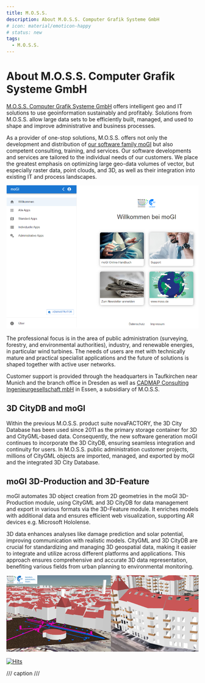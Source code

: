 ```yaml
---
title: M.O.S.S.
description: About M.O.S.S. Computer Grafik Systeme GmbH
# icon: material/emoticon-happy
# status: new
tags:
  - M.O.S.S.
---
```


# About M.O.S.S. Computer Grafik Systeme GmbH

[M.O.S.S. Computer Grafik Systeme GmbH](https://www.moss.de/) offers intelligent
geo and IT solutions to use geoinformation sustainably and profitably.
Solutions from M.O.S.S. allow large data sets to be efficiently built,
managed, and used to shape and improve administrative and business processes.

As a provider of one-stop solutions, M.O.S.S. offers not only the development
and distribution of [our software family moGI](https://www.moss.de/mogi/) but
also competent consulting, training, and services. Our software developments
and services are tailored to the individual needs of our customers.
We place the greatest emphasis on optimizing large geo-data volumes of vector,
but especially raster data, point clouds, and 3D, as well as their integration
into existing IT and process landscapes.

![Landingpage von moGI](assets/mogi.PNG)

The professional focus is in the area of public administration (surveying, forestry,
and environmental authorities), industry, and renewable energies, in particular wind
turbines. The needs of users are met with technically mature and practical specialist
applications and the future of solutions is shaped together with active user networks.

Customer support is provided through the headquarters in Taufkirchen near Munich and
the branch office in Dresden as well as [CADMAP Consulting Ingenieurgesellschaft mbH](https://www.cadmap.de/)
in Essen, a subsidiary of M.O.S.S.

## 3D CityDB and moGI

Within the previous M.O.S.S. product suite novaFACTORY, the 3D City Database has
been used since 2011 as the primary storage container for 3D and CityGML-based data.
Consequently, the new software generation moGI continues to incorporate the 3D CityDB,
ensuring seamless integration and continuity for users. In M.O.S.S. public administration
customer projects, millions of CityGML objects are imported, managed, and exported by moGI
and the integrated 3D City Database.

## moGI 3D-Production and 3D-Feature

moGI automates 3D object creation from 2D geometries in the moGI 3D-Production module, using CityGML
and 3D CityDB for data management and export in various formats via the 3D-Feature module. It enriches
models with additional data and ensures efficient web visualization, supporting AR devices e.g. Microsoft Hololense.

3D data enhances analyses like damage prediction and solar potential, improving communication
with realistic models. CityGML and 3D CityDB are crucial for standardizing and managing 3D geospatial data,
making it easier to integrate and utilize across different platforms and applications. This approach ensures
comprehensive and accurate 3D data representation, benefiting various fields from urban planning to
environmental monitoring.

![3D Objekte](assets/3DCityDB2.PNG)

[![Hits](https://hits.seeyoufarm.com/api/count/incr/badge.svg?url=https%3A%2F%2F3dcitydb.github.io%2F3dcitydb-mkdocs%2Fpartners%2Fmoss%2F&count_bg=%2379C83D&title_bg=%23555555&icon=&icon_color=%23E7E7E7&title=Visitors&edge_flat=false)](https://hits.seeyoufarm.com/#history)

/// caption
///
